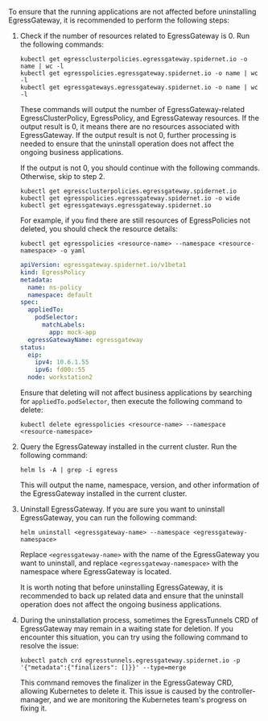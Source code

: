 To ensure that the running applications are not affected before uninstalling EgressGateway, it is recommended to perform the following steps:

1. Check if the number of resources related to EgressGateway is 0. Run the following commands:

    ```shell
    kubectl get egressclusterpolicies.egressgateway.spidernet.io -o name | wc -l
    kubectl get egresspolicies.egressgateway.spidernet.io -o name | wc -l
    kubectl get egressgateways.egressgateway.spidernet.io -o name | wc -l
    ```

    These commands will output the number of EgressGateway-related EgressClusterPolicy, EgressPolicy, and EgressGateway resources. If the output result is 0, it means there are no resources associated with EgressGateway. If the output result is not 0, further processing is needed to ensure that the uninstall operation does not affect the ongoing business applications.

    If the output is not 0, you should continue with the following commands. Otherwise, skip to step 2.

    ```shell
    kubectl get egressclusterpolicies.egressgateway.spidernet.io
    kubectl get egresspolicies.egressgateway.spidernet.io -o wide
    kubectl get egressgateways.egressgateway.spidernet.io
    ```
   
    For example, if you find there are still resources of EgressPolicies not deleted, you should check the resource details:

    ```shell
    kubectl get egresspolicies <resource-name> --namespace <resource-namespace> -o yaml
    ```

    ```yaml
    apiVersion: egressgateway.spidernet.io/v1beta1
    kind: EgressPolicy
    metadata:
      name: ns-policy
      namespace: default
    spec:
      appliedTo:
        podSelector:
          matchLabels:
            app: mock-app
      egressGatewayName: egressgateway
    status:
      eip:
        ipv4: 10.6.1.55
        ipv6: fd00::55
      node: workstation2
    ```
   
    Ensure that deleting will not affect business applications by searching for `appliedTo.podSelector`, then execute the following command to delete:

    ```shell
    kubectl delete egresspolicies <resource-name> --namespace <resource-namespace>
    ```

2. Query the EgressGateway installed in the current cluster. Run the following command:

    ```shell
    helm ls -A | grep -i egress
    ```

    This will output the name, namespace, version, and other information of the EgressGateway installed in the current cluster.

3. Uninstall EgressGateway. If you are sure you want to uninstall EgressGateway, you can run the following command:

    ```shell
    helm uninstall <egressgateway-name> --namespace <egressgateway-namespace>
    ```

    Replace `<egressgateway-name>` with the name of the EgressGateway you want to uninstall, and replace `<egressgateway-namespace>` with the namespace where EgressGateway is located.

    It is worth noting that before uninstalling EgressGateway, it is recommended to back up related data and ensure that the uninstall operation does not affect the ongoing business applications.

4. During the uninstallation process, sometimes the EgressTunnels CRD of EgressGateway may remain in a waiting state for deletion. If you encounter this situation, you can try using the following command to resolve the issue:

    ```shell
    kubectl patch crd egresstunnels.egressgateway.spidernet.io -p '{"metadata":{"finalizers": []}}' --type=merge
    ```

    This command removes the finalizer in the EgressGateway CRD, allowing Kubernetes to delete it. This issue is caused by the controller-manager, and we are monitoring the Kubernetes team's progress on fixing it.
